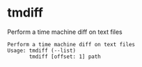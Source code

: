# tmdiff

Perform a time machine diff on text files

```
Perform a time machine diff on text files
Usage: tmdiff (--list)
       tmdiff [offset: 1] path
```